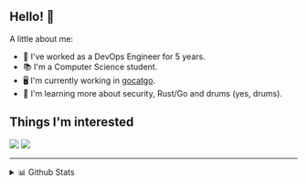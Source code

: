 ## Hello! 👋
A little about me:
- 🔭 I've worked as a DevOps Engineer for 5 years.
- 📚 I'm a Computer Science student.
- 🖥  I'm currently working in [gocatgo](https://github.com/vaaleyard/gocatgo).
- 🌱 I'm learning more about security, Rust/Go and drums (yes, drums).

## Things I'm interested
![](https://img.shields.io/badge/-rust-red)
![](https://img.shields.io/badge/-DevOps-blue)

********
  
<details>
  <summary>📊 Github Stats</summary>

  <p align="center"> <img src="https://github-readme-stats.vercel.app/api?username=vaaleyard&show_icons=true&theme=gotham" alt="Leonardo's Stats" /> 

</details>
